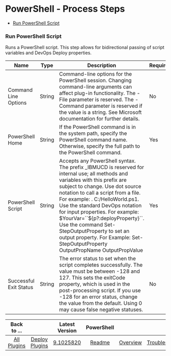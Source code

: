 
# PowerShell - Process Steps


* [Run PowerShell Script](#run_powershell_script)

### Run PowerShell Script

Runs a PowerShell script. This step allows for bidirectional passing of script variables and DevOps Deploy properties.

| Name | Type | Description                                                                                                          | Required |
| ---- | ---- | -------------------------------------------------------------------------------------------------------------------- | -------- |
| Command Line Options | String | Command-line options for the PowerShell session. Changing command-line arguments can affect plug-in functionality. The -File parameter is reserved. The -Command parameter is reserved if the value is a string. See Microsoft documentation for further details. | No |
| PowerShell Home | String | If the PowerShell command is in the system path, specify the PowerShell command name. Otherwise, specify the full path to the PowerShell command. | Yes |
| PowerShell Script | String | Accepts any PowerShell syntax. The prefix _IBMUCD is reserved for internal use; all methods and variables with this prefix are subject to change. Use dot source notation to call a script from a file. For example: . C:/HelloWorld.ps1. Use the standard DevOps notation for input properties. For example: $YourVar=``${p?:deployProperty}``. Use the command Set-StepOutputProperty to set an output property. For Example: Set-StepOutputProperty OutputPropName OutputPropValue | Yes |
| Successful Exit Status | String | The error status to set when the script completes successfully. The value must be between -128 and 127. This sets the exitCode property, which is used in the post-processing script. If you use -128 for an error status, change the value from the default. Using 0 may cause false negative statuses. | No |

|Back to ...||Latest Version|PowerShell |||||
| :---: | :---: | :---: | :---: | :---: | :---: | :---: | :---: |
|[All Plugins](../../index.md)|[Deploy Plugins](../README.md)|[9.1025820](https://raw.githubusercontent.com/UrbanCode/IBM-UCD-PLUGINS/main/files/powershell-integration/PowerShell-Integration-9.1025820.zip)|[Readme](README.md)|[Overview](overview.md)|[Troubleshooting](troubleshooting.md)|[Usage](usage.md)|[Downloads](downloads.md)|
